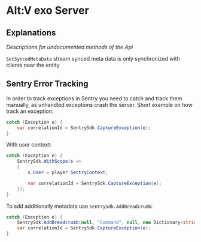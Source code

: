 
# Alt:V exo Server

## Explanations
*Descriptions for undocumented methods of the Api*

`SetSyncedMetaData` stream synced meta data is only synchronized with clients near the entity

## Sentry Error Tracking
In order to track exceptions in Sentry you need to catch and track them manually, as unhandled exceptions crash the server.
Short example on how track an exception:
```csharp
catch (Exception e) {
    var correlationId = SentrySdk.CaptureException(e);
}
```

With user context:
```csharp
catch (Exception e) {
    SentrySdk.WithScope(s =>
    {
        s.User = player.SentryContext;

        var correlationId = SentrySdk.CaptureException(e);
    });
}
```

To add additionally metadata use `SentrySdk.AddBreadcrumb`:
```csharp
catch (Exception e) {
    SentrySdk.AddBreadcrumb(null, "Command", null, new Dictionary<string, string> { { "command", command }, { "args", string.Join(',', args) } });
    var correlationId = SentrySdk.CaptureException(e);
}
```
